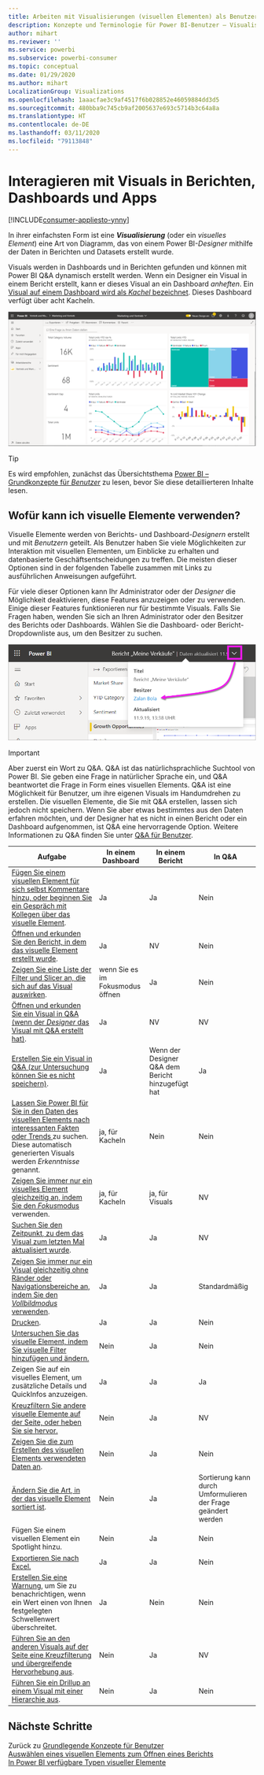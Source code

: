 ```yaml
---
title: Arbeiten mit Visualisierungen (visuellen Elementen) als Benutzer
description: Konzepte und Terminologie für Power BI-Benutzer – Visualisierungen, visuelle Elemente. Was ist eine Power BI-Visualisierung bzw. ein visuelles Element.
author: mihart
ms.reviewer: ''
ms.service: powerbi
ms.subservice: powerbi-consumer
ms.topic: conceptual
ms.date: 01/29/2020
ms.author: mihart
LocalizationGroup: Visualizations
ms.openlocfilehash: 1aaacfae3c9af4517f6b028852e46059884dd3d5
ms.sourcegitcommit: 480bba9c745cb9af2005637e693c5714b3c64a8a
ms.translationtype: HT
ms.contentlocale: de-DE
ms.lasthandoff: 03/11/2020
ms.locfileid: "79113848"
---
```

# <a name="interact-with-visuals-in-reports-dashboards-and-apps"></a>Interagieren mit Visuals in Berichten, Dashboards und Apps

[!INCLUDE[consumer-appliesto-ynny](../includes/consumer-appliesto-ynny.md)]

In ihrer einfachsten Form ist eine ***Visualisierung*** (oder ein *visuelles Element*) eine Art von Diagramm, das von einem Power BI-*Designer* mithilfe der Daten in Berichten und Datasets erstellt wurde. 

Visuals werden in Dashboards und in Berichten gefunden und können mit Power BI Q&A dynamisch erstellt werden. Wenn ein Designer ein Visual in einem Bericht erstellt, kann er dieses Visual an ein Dashboard *anheften*. Ein [Visual auf einem Dashboard wird als *Kachel* bezeichnet](end-user-tiles.md). Dieses Dashboard verfügt über acht Kacheln. 

![Dashboard mit Kacheln](media/end-user-visualizations/power-bi-dashboard.png)

> [!TIP]
> Es wird empfohlen, zunächst das Übersichtsthema [Power BI – Grundkonzepte für *Benutzer*](end-user-basic-concepts.md) zu lesen, bevor Sie diese detaillierteren Inhalte lesen.

## <a name="what-can-i-do-with-visuals"></a>Wofür kann ich visuelle Elemente verwenden?

Visuelle Elemente werden von Berichts- und Dashboard-*Designern* erstellt und mit *Benutzern* geteilt. Als Benutzer haben Sie viele Möglichkeiten zur Interaktion mit visuellen Elementen, um Einblicke zu erhalten und datenbasierte Geschäftsentscheidungen zu treffen. Die meisten dieser Optionen sind in der folgenden Tabelle zusammen mit Links zu ausführlichen Anweisungen aufgeführt.

Für viele dieser Optionen kann Ihr Administrator oder der *Designer* die Möglichkeit deaktivieren, diese Features anzuzeigen oder zu verwenden. Einige dieser Features funktionieren nur für bestimmte Visuals.  Falls Sie Fragen haben, wenden Sie sich an Ihren Administrator oder den Besitzer des Berichts oder Dashboards. Wählen Sie die Dashboard- oder Bericht-Dropdownliste aus, um den Besitzer zu suchen. 

![Titel-Dropdown mit Besitzer](media/end-user-visualizations/power-bi-owner.png)


> [!IMPORTANT]
> Aber zuerst ein Wort zu Q&A. Q&A ist das natürlichsprachliche Suchtool von Power BI. Sie geben eine Frage in natürlicher Sprache ein, und Q&A beantwortet die Frage in Form eines visuellen Elements. Q&A ist eine Möglichkeit für Benutzer, um ihre eigenen Visuals im Handumdrehen zu erstellen. Die visuellen Elemente, die Sie mit Q&A erstellen, lassen sich jedoch nicht speichern. Wenn Sie aber etwas bestimmtes aus den Daten erfahren möchten, und der Designer hat es nicht in einen Bericht oder ein Dashboard aufgenommen, ist Q&A eine hervorragende Option. Weitere Informationen zu Q&A finden Sie unter [Q&A für Benutzer](end-user-q-and-a.md).



|Aufgabe  |In einem Dashboard  |In einem Bericht  | In Q&A
|---------|---------|---------|--------|
|[Fügen Sie einem visuellen Element für sich selbst Kommentare hinzu, oder beginnen Sie ein Gespräch mit Kollegen über das visuelle Element](end-user-comment.md).     |  Ja       |   Ja      |  Nein  |
|[Öffnen und erkunden Sie den Bericht, in dem das visuelle Element erstellt wurde](end-user-tiles.md).     |    Ja     |   NV      |  Nein |
|[Zeigen Sie eine Liste der Filter und Slicer an, die sich auf das Visual auswirken](end-user-report-filter.md).     |    wenn Sie es im Fokusmodus öffnen     |   Ja      |  Nein |
|[Öffnen und erkunden Sie ein Visual in Q&A (wenn der *Designer* das Visual mit Q&A erstellt hat)](end-user-q-and-a.md).     |   Ja      |   NV      |  NV  |
|[Erstellen Sie ein Visual in Q&A (zur Untersuchung können Sie es nicht speichern)](end-user-q-and-a.md).     |   Ja      |   Wenn der Designer Q&A dem Bericht hinzugefügt hat      |  Ja  |
|[Lassen Sie Power BI für Sie in den Daten des visuellen Elements nach interessanten Fakten oder Trends ](end-user-insights.md) zu suchen.  Diese automatisch generierten Visuals werden *Erkenntnisse* genannt.     |    ja, für Kacheln    |  Nein       | Nein   |
|[Zeigen Sie immer nur ein visuelles Element gleichzeitig an, indem Sie den *Fokus*modus](end-user-focus.md) verwenden.     | ja, für Kacheln        |   ja, für Visuals      | NV  |
|[Suchen Sie den Zeitpunkt, zu dem das Visual zum letzten Mal aktualisiert wurde](end-user-fresh.md).     |  Ja       |    Ja     | NV  |
|[Zeigen Sie immer nur ein Visual gleichzeitig ohne Ränder oder Navigationsbereiche an, indem Sie den *Vollbildmodus* verwenden](end-user-focus.md).     |   Ja      |  Ja       | Standardmäßig  |
|[Drucken](end-user-print.md).     |  Ja       |   Ja      | Nein  |
|[Untersuchen Sie das visuelle Element, indem Sie visuelle Filter hinzufügen und ändern.](end-user-report-filter.md)     |    Nein     |   Ja      | Nein  |
|Zeigen Sie auf ein visuelles Element, um zusätzliche Details und QuickInfos anzuzeigen.     |    Ja     |   Ja      | Ja  |
|[Kreuzfiltern Sie andere visuelle Elemente auf der Seite, oder heben Sie sie hervor.](end-user-interactions.md)    |   Nein      |   Ja      | NV  |
|[Zeigen Sie die zum Erstellen des visuellen Elements verwendeten Daten an](end-user-show-data.md).     |  Nein       |   Ja      | Nein  |
| [Ändern Sie die Art, in der das visuelle Element sortiert ist](end-user-change-sort.md). | Nein  | Ja  | Sortierung kann durch Umformulieren der Frage geändert werden  |
| Fügen Sie einem visuellen Element ein Spotlight hinzu. | Nein  | Ja  |  Nein |
| [Exportieren Sie nach Excel.](end-user-export.md) | Ja | Ja | Nein|
| [Erstellen Sie eine Warnung](end-user-alerts.md), um Sie zu benachrichtigen, wenn ein Wert einen von Ihnen festgelegten Schwellenwert überschreitet.  | Ja  | Nein  | Nein |
| [Führen Sie an den anderen Visuals auf der Seite eine Kreuzfilterung und übergreifende Hervorhebung aus](end-user-report-filter.md).  | Nein      | Ja  | NV |
| [Führen Sie ein Drillup an einem Visual mit einer Hierarchie aus](end-user-drill.md).  | Nein  | Ja   | Nein |

## <a name="next-steps"></a>Nächste Schritte
Zurück zu [Grundlegende Konzepte für Benutzer](end-user-basic-concepts.md)    
[Auswählen eines visuellen Elements zum Öffnen eines Berichts](end-user-report-open.md)    
[In Power BI verfügbare Typen visueller Elemente](end-user-visual-type.md)